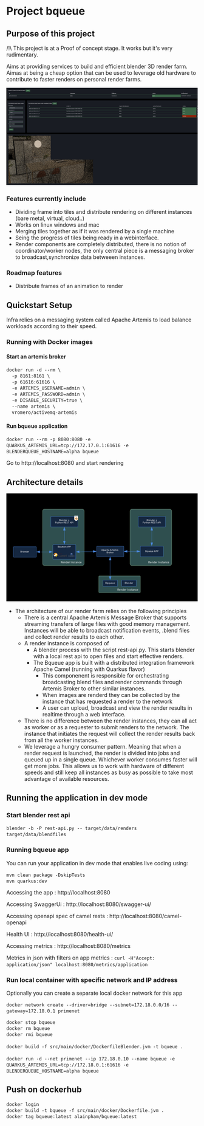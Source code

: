 # Project bqueue


## Purpose of this project

/!\ This project is at a Proof of concept stage. It works but it's very rudimentary.

Aims at providing services to build and efficient blender 3D render farm.
Aimas at being a cheap option that can be used to leverage old hardware to contribute to faster renders on personal render farms.

![bqueue](assets/screenshot.png)


### Features currently include 

* Dividing frame into tiles and distribute rendering on different instances (bare metal, virtual, cloud..)
* Works on linux windows and mac 
* Merging tiles together as if it was rendered by a single machine
* Seing the progress of tiles being ready in a webinterface.
* Render components are completely distributed, there is no notion of coordinator/worker nodes, the only central piece is a messaging broker to broadcast,synchronize data betweeen instances.

### Roadmap features 

* Distribute frames of an animation to render


##  Quickstart Setup

Infra relies on a messaging system called Apache Artemis to load balance workloads according to their speed.

### Running with Docker images

#### Start an artemis broker

```
docker run -d --rm \
  -p 8161:8161 \
  -p 61616:61616 \
  -e ARTEMIS_USERNAME=admin \
  -e ARTEMIS_PASSWORD=admin \
  -e DISABLE_SECURITY=true \
  --name artemis \
  vromero/activemq-artemis
```

#### Run bqueue application

```
docker run --rm -p 8080:8080 -e QUARKUS_ARTEMIS_URL=tcp://172.17.0.1:61616 -e BLENDERQUEUE_HOSTNAME=alpha bqueue
```

Go to http://localhost:8080 and start rendering

## Architecture details

![Bqueue Architecture](assets/architecture.png)

* The architecture of our render farm relies on the following principles
  * There is a central Apache Artemis Message Broker that supports streaming transfers of large files with good memory management. Instances will be able to broadcast notification events, .blend files and collect render results to each other.
  * A render instance is composed of
    * A blender process with the script rest-api.py. This starts blender with a local rest api to open files and start effective renders.
    * The Bqueue app is built with a distributed integration framework Apache Camel (running with Quarkus flavor)
      * This componenent is responsible for orchestrating broadcasting blend files and render commands through Artemis Broker to other similar instances.
      * When images are renderd they can be collected by the instance that has requested a render to the network
      * A user can upload, broadcast and view the render results in realtime through a web interface.
  * There is no difference between the render instances, they can all act as worker or as a requester to submit renders to the network. The instance that initiates the request will collect the render results back from all the worker instances.
  * We leverage a hungry consumer pattern. Meaning that when a render request is launched, the render is divided into jobs and queued up in a single queue. Whichever worker consumes faster will get more jobs. This allows us to work with hardware of different speeds and still keep all instances as busy as possible to take most advantage of available resources.

## Running the application in dev mode

### Start blender rest api

```
blender -b -P rest-api.py -- target/data/renders target/data/blendfiles
```

### Running bqueue app

You can run your application in dev mode that enables live coding using:
```
mvn clean package -DskipTests
mvn quarkus:dev
```

Accessing the app : http://localhost:8080

Accessing SwaggerUi : http://localhost:8080/swagger-ui/

Accessing openapi spec of camel rests : http://localhost:8080/camel-openapi

Health UI : http://localhost:8080/health-ui/

Accessing metrics : http://localhost:8080/metrics

Metrics in json with filters on app metrics : `curl -H"Accept: application/json" localhost:8080/metrics/application`


### Run local container with specific network and IP address

Optionally you can create a separate local docker network for this app

```
docker network create --driver=bridge --subnet=172.18.0.0/16 --gateway=172.18.0.1 primenet 
```

```
docker stop bqueue
docker rm bqueue
docker rmi bqueue

docker build -f src/main/docker/DockerfileBlender.jvm -t bqueue .

docker run -d --net primenet --ip 172.18.0.10 --name bqueue -e QUARKUS_ARTEMIS_URL=tcp://172.18.0.1:61616 -e BLENDERQUEUE_HOSTNAME=alpha bqueue

```
## Push on dockerhub

```
docker login
docker build -t bqueue -f src/main/docker/Dockerfile.jvm .
docker tag bqueue:latest alainpham/bqueue:latest
```